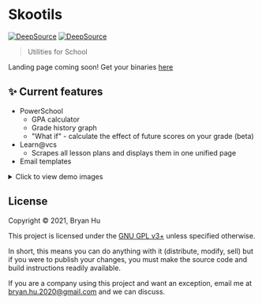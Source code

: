 # Skootils

[![DeepSource](https://deepsource.io/gh/ThatXliner/skootils.svg/?label=active+issues&show_trend=true&token=u1bC2s_2GPOsIJJOEL9QsePh)](https://deepsource.io/gh/ThatXliner/skootils/?ref=repository-badge) [![DeepSource](https://deepsource.io/gh/ThatXliner/skootils.svg/?label=resolved+issues&show_trend=true&token=u1bC2s_2GPOsIJJOEL9QsePh)](https://deepsource.io/gh/ThatXliner/skootils/?ref=repository-badge)

> Utilities for School

Landing page coming soon! Get your binaries [here](https://nightly.link/ThatXliner/skootils/workflows/build/main)

## :sparkles: Current features

- PowerSchool
  - GPA calculator
  - Grade history graph
  - "What if" - calculate the effect of future scores on your grade (beta)
- Learn@vcs
  - Scrapes all lesson plans and displays them in one unified page
- Email templates

<details>

<summary>Click to view demo images</summary>

![](./demo/skootils.png)
![](./demo/skootils2.png)
![](./demo/skootils3.png)
![](./demo/skootils4.png)
![](./demo/skootils5.png)
![](./demo/skootils6.png)
![](./demo/skootils7.png)

</details>

## License

Copyright © 2021, Bryan Hu

This project is licensed under the [GNU GPL v3+](./COPYING) unless specified otherwise.

In short, this means you can do anything with it (distribute, modify, sell) but if you were to publish your changes, you must make the source code and build instructions readily available.

If you are a company using this project and want an exception, email me at [bryan.hu.2020@gmail.com](mailto:bryan.hu.2020@gmail.com) and we can discuss.
